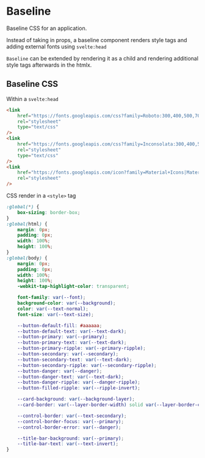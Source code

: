 # Baseline
Baseline CSS for an application.

Instead of taking in props, a baseline component renders style tags and adding
external fonts using `svelte:head`

`Baseline` can be extended by rendering it as a child and rendering
additional style tags afterwards in the htmlx.

## Baseline CSS
Within a `svelte:head`
```html
<link
    href="https://fonts.googleapis.com/css?family=Roboto:300,400,500,700"
    rel="stylesheet"
    type="text/css"
/>
<link
    href="https://fonts.googleapis.com/css?family=Inconsolata:300,400,500,700"
    rel="stylesheet"
    type="text/css"
/>
<link
    href="https://fonts.googleapis.com/icon?family=Material+Icons|Material+Icons+Outlined"
    rel="stylesheet"
/>
```
CSS render in a `<style>` tag
```css
:global(*) {
    box-sizing: border-box;
}
:global(html) {
    margin: 0px;
    padding: 0px;
    width: 100%;
    height: 100%;
}
:global(body) {
    margin: 0px;
    padding: 0px;
    width: 100%;
    height: 100%;
    -webkit-tap-highlight-color: transparent;

    font-family: var(--font);
    background-color: var(--background);
    color: var(--text-normal);
    font-size: var(--text-size);

    --button-default-fill: #aaaaaa;
    --button-default-text: var(--text-dark);
    --button-primary: var(--primary);
    --button-primary-text: var(--text-dark);
    --button-primary-ripple: var(--primary-ripple);
    --button-secondary: var(--secondary);
    --button-secondary-text: var(--text-dark);
    --button-secondary-ripple: var(--secondary-ripple);
    --button-danger: var(--danger);
    --button-danger-text: var(--text-dark);
    --button-danger-ripple: var(--danger-ripple);
    --button-filled-ripple: var(--ripple-invert);

    --card-background: var(--background-layer);
    --card-border: var(--layer-border-width) solid var(--layer-border-color);

    --control-border: var(--text-secondary);
    --control-border-focus: var(--primary);
    --control-border-error: var(--danger);

    --title-bar-background: var(--primary);
    --title-bar-text: var(--text-invert);
}
```
